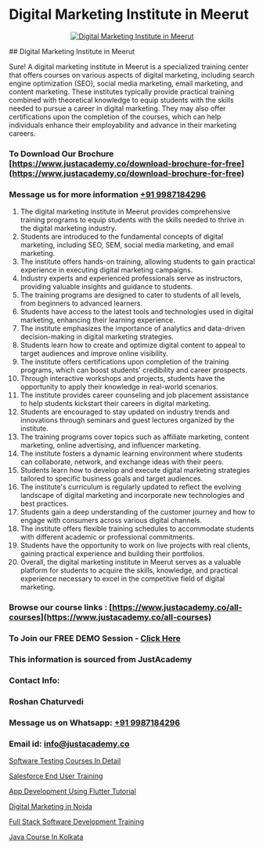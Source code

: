 # Digital Marketing Institute in Meerut

<p align="center">
  <a href="https://justacademy.co/course-detail/digital-marketing">
    <img src="https://justacademy.co/storage2/course_image/1676636720_course_image.webp" alt="Digital Marketing Institute in Meerut">
  </a>
</p>
## Digital Marketing Institute in Meerut

Sure! A digital marketing institute in Meerut is a specialized training center that offers courses on various aspects of digital marketing, including search engine optimization (SEO), social media marketing, email marketing, and content marketing. These institutes typically provide practical training combined with theoretical knowledge to equip students with the skills needed to pursue a career in digital marketing. They may also offer certifications upon the completion of the courses, which can help individuals enhance their employability and advance in their marketing careers.
### To Download Our Brochure [https://www.justacademy.co/download-brochure-for-free](https://www.justacademy.co/download-brochure-for-free)
### Message us for more information [+91 9987184296](https://api.whatsapp.com/send?phone=919987184296)
1) The digital marketing institute in Meerut provides comprehensive training programs to equip students with the skills needed to thrive in the digital marketing industry.
2) Students are introduced to the fundamental concepts of digital marketing, including SEO, SEM, social media marketing, and email marketing.
3) The institute offers hands-on training, allowing students to gain practical experience in executing digital marketing campaigns.
4) Industry experts and experienced professionals serve as instructors, providing valuable insights and guidance to students.
5) The training programs are designed to cater to students of all levels, from beginners to advanced learners.
6) Students have access to the latest tools and technologies used in digital marketing, enhancing their learning experience.
7) The institute emphasizes the importance of analytics and data-driven decision-making in digital marketing strategies.
8) Students learn how to create and optimize digital content to appeal to target audiences and improve online visibility.
9) The institute offers certifications upon completion of the training programs, which can boost students' credibility and career prospects.
10) Through interactive workshops and projects, students have the opportunity to apply their knowledge in real-world scenarios.
11) The institute provides career counseling and job placement assistance to help students kickstart their careers in digital marketing.
12) Students are encouraged to stay updated on industry trends and innovations through seminars and guest lectures organized by the institute.
13) The training programs cover topics such as affiliate marketing, content marketing, online advertising, and influencer marketing.
14) The institute fosters a dynamic learning environment where students can collaborate, network, and exchange ideas with their peers.
15) Students learn how to develop and execute digital marketing strategies tailored to specific business goals and target audiences.
16) The institute's curriculum is regularly updated to reflect the evolving landscape of digital marketing and incorporate new technologies and best practices.
17) Students gain a deep understanding of the customer journey and how to engage with consumers across various digital channels.
18) The institute offers flexible training schedules to accommodate students with different academic or professional commitments.
19) Students have the opportunity to work on live projects with real clients, gaining practical experience and building their portfolios.
20) Overall, the digital marketing institute in Meerut serves as a valuable platform for students to acquire the skills, knowledge, and practical experience necessary to excel in the competitive field of digital marketing.

### Browse our course links : [https://www.justacademy.co/all-courses](https://www.justacademy.co/all-courses) 
### To Join our FREE DEMO Session - [Click Here](https://www.justacademy.co/register-for-course-demo)


### This information is sourced from JustAcademy
### Contact Info:
### Roshan Chaturvedi
### Message us on Whatsapp: [+91 9987184296](https://api.whatsapp.com/send?phone=919987184296)
### Email id: [info@justacademy.co](mailto:info@justacademy.co)
                
[Software Testing Courses In Detail](https://www.linkedin.com/pulse/software-testing-courses-detail-justacademy-thane-xlrkc?trackingId=4tyPL2GpvKxOwnMjETgw1w%3D%3D&lipi=urn%3Ali%3Apage%3Ad_flagship3_company_admin%3B8x4oZRFoSmO4CZ5ThOfedg%3D%3D)

[Salesforce End User Training](https://www.linkedin.com/pulse/salesforce-end-user-training-justacademy-delhi-t0khc?trackingId=UiJH78ys8F6UsrOKYVKJTA%3D%3D&lipi=urn%3Ali%3Apage%3Ad_flagship3_company_admin%3BhdjIu54YRU6uEj%2BNOpsrpA%3D%3D)

[App Development Using Flutter Tutorial](https://medium.com/@prempja40/app-development-using-flutter-tutorial-0689fb7e8dcf)

[Digital Marketing in Noida](https://medium.com/@ranepooja/digital-marketing-in-noida-9595662060a8)

[Full Stack Software Development Training](https://justacademyin.github.io/Articles/Full-Stack-Software-Development-Training)

[Java Course In Kolkata](https://justacademyin.github.io/justacademy/java-course-in-kolkata)

